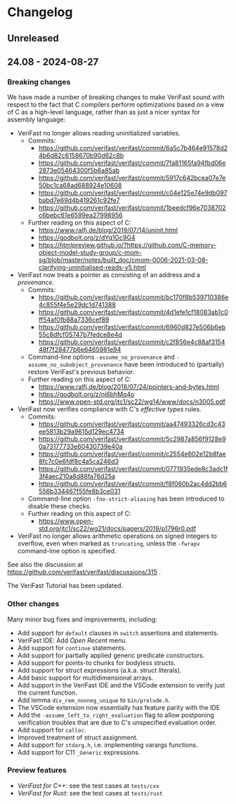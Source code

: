 # Changelog

## Unreleased

## 24.08 - 2024-08-27

### Breaking changes

We have made a number of breaking changes to make VeriFast sound with respect
to the fact that C compilers perform optimizations based on a view of C as a
high-level language, rather than as just a nicer syntax for assembly
language:

- VeriFast no longer allows reading uninitialized variables.
  - Commits:
    - https://github.com/verifast/verifast/commit/6a5c7b464e91578d24b6d82c6158670b90d62c8b
    - https://github.com/verifast/verifast/commit/7fa81165fa94fbd06e2873e05464300f5b6a85ab
    - https://github.com/verifast/verifast/commit/5917c642bcea07e7e50bc1ca68ad688924e10608
    - https://github.com/verifast/verifast/commit/c04e125e74e9db097babd7e69d4b419261c92fe7
    - https://github.com/verifast/verifast/commit/1beedcf96e7038702c6bebc61e6599ea27998956
  - Further reading on this aspect of C:
    - https://www.ralfj.de/blog/2019/07/14/uninit.html
    - https://godbolt.org/z/dYq1Gc9G4
    - https://htmlpreview.github.io/?https://github.com/C-memory-object-model-study-group/c-mom-sg/blob/master/notes/built_doc/cmom-0006-2021-03-08-clarifying-uninitialised-reads-v5.html
- VeriFast now treats a pointer as consisting of an address and a *provenance*.
  - Commits:
    - https://github.com/verifast/verifast/commit/bc170f8b539710386e4c855f4e5e29dc1d741388
    - https://github.com/verifast/verifast/commit/4d1efe1cf18083ab1c0ff54af0fb88a7336cef89
    - https://github.com/verifast/verifast/commit/6960d827e506b6eb55c8dfcf05747b7fedce8e4d
    - https://github.com/verifast/verifast/commit/c2f856e4c88af315448f7f28477b6e6465981e94
  - Command-line options `-assume_no_provenance` and `-assume_no_subobject_provenance` have
    been introduced to (partially) restore VeriFast's previous behavior.
  - Further reading on this aspect of C:
    - https://www.ralfj.de/blog/2018/07/24/pointers-and-bytes.html
    - https://godbolt.org/z/nj6bhMq4o
    - https://www.open-std.org/jtc1/sc22/wg14/www/docs/n3005.pdf
- VeriFast now verifies compliance with C's *effective types* rules.
  - Commits:
    - https://github.com/verifast/verifast/commit/aa47493326cd3c43ee5813b29a9615d129ec4734
    - https://github.com/verifast/verifast/commit/5c2987a856f9128e90a73177733e60430739e40a
    - https://github.com/verifast/verifast/commit/c2554e602e12b8fae8fc7c0e6fdf8c4a5ca246d3
    - https://github.com/verifast/verifast/commit/0771935ede8c3adc1f3f4aec210a8d88fa76d25a
    - https://github.com/verifast/verifast/commit/f8f060b2ac4dd2bb6556b334467f55fe8b3ce031
  - Command-line option `-fno-strict-aliasing` has been introduced to disable these checks.
  - Further reading on this aspect of C:
    - https://www.open-std.org/jtc1/sc22/wg21/docs/papers/2019/p1796r0.pdf
- VeriFast no longer allows arithmetic operations on signed integers to overflow, even when marked as `truncating`, unless the `-fwrapv` command-line option is specified.

See also the discussion at https://github.com/verifast/verifast/discussions/315 .

The VeriFast Tutorial has been updated.

### Other changes

Many minor bug fixes and improvements, including:
- Add support for `default` clauses in `switch` assertions and statements.
- VeriFast IDE: Add *Open Recent* menu.
- Add support for `continue` statements.
- Add support for partially applied generic predicate constructors.
- Add support for points-to chunks for bodyless structs.
- Add support for struct expressions (a.k.a. struct literals).
- Add basic support for multidimensional arrays.
- Add support in the VeriFast IDE and the VSCode extension to verify just
  the current function.
- Add lemma `div_rem_nonneg_unique` to `bin/prelude.h`.
- The VSCode extension now essentially has feature parity with the IDE
- Add the `-assume_left_to_right_evaluation` flag to allow postponing
  verification troubles that are due to C's unspecified evaluation order.
- Add support for `calloc`.
- Improved treatment of struct assignment.
- Add support for `stdarg.h`, i.e. implementing varargs functions.
- Add support for C11 `_Generic` expressions.

### Preview features

- *VeriFast for C++*: see the test cases at `tests/cxx`
- *VeriFast for Rust*: see the test cases at `tests/rust`